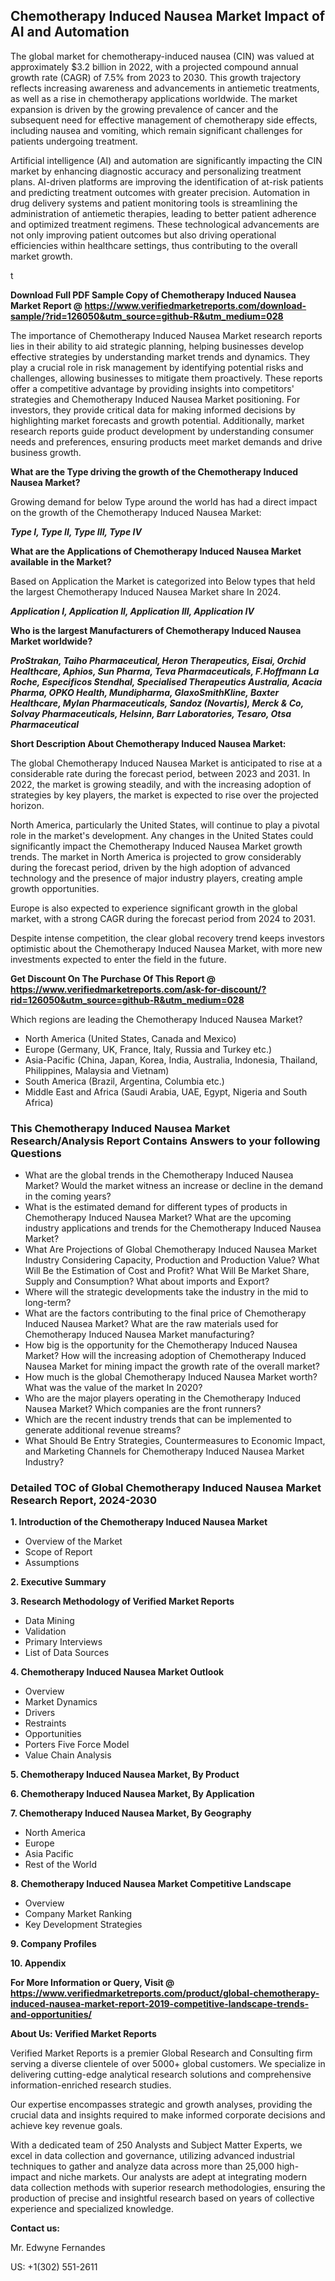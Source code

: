 <h2>Chemotherapy Induced Nausea Market Impact of AI and Automation</h2><p>The global market for chemotherapy-induced nausea (CIN) was valued at approximately $3.2 billion in 2022, with a projected compound annual growth rate (CAGR) of 7.5% from 2023 to 2030. This growth trajectory reflects increasing awareness and advancements in antiemetic treatments, as well as a rise in chemotherapy applications worldwide. The market expansion is driven by the growing prevalence of cancer and the subsequent need for effective management of chemotherapy side effects, including nausea and vomiting, which remain significant challenges for patients undergoing treatment.</p><p>Artificial intelligence (AI) and automation are significantly impacting the CIN market by enhancing diagnostic accuracy and personalizing treatment plans. AI-driven platforms are improving the identification of at-risk patients and predicting treatment outcomes with greater precision. Automation in drug delivery systems and patient monitoring tools is streamlining the administration of antiemetic therapies, leading to better patient adherence and optimized treatment regimens. These technological advancements are not only improving patient outcomes but also driving operational efficiencies within healthcare settings, thus contributing to the overall market growth.</p>t</p><p id="" class=""><strong>Download Full PDF Sample Copy of Chemotherapy Induced Nausea Market Report @ <a href="https://www.verifiedmarketreports.com/download-sample/?rid=126050&utm_source=github-R&utm_medium=028" target="_blank">https://www.verifiedmarketreports.com/download-sample/?rid=126050&utm_source=github-R&utm_medium=028</a></strong></p><p>The importance of&nbsp;Chemotherapy Induced Nausea Market research reports lies in their ability to aid strategic planning, helping businesses develop effective strategies by understanding market trends and dynamics. They play a crucial role in risk management by identifying potential risks and challenges, allowing businesses to mitigate them proactively. These reports offer a competitive advantage by providing insights into competitors' strategies and Chemotherapy Induced Nausea Market positioning. For investors, they provide critical data for making informed decisions by highlighting market forecasts and growth potential. Additionally, market research reports guide product development by understanding consumer needs and preferences, ensuring products meet market demands and drive business growth.</p><p><strong>What are the&nbsp;Type driving the growth of the Chemotherapy Induced Nausea Market?</strong></p><p id="" class="">Growing demand for below Type around the world has had a direct impact on the growth of the Chemotherapy Induced Nausea Market:</p><em><strong>Type I, Type II, Type III, Type IV</strong></em></p><strong>What are the&nbsp;Applications&nbsp;of Chemotherapy Induced Nausea Market available in the Market?</strong></p><p id="" class="">Based on Application the Market is categorized into Below types that held the largest Chemotherapy Induced Nausea Market share In 2024.</p><em><strong>Application I, Application II, Application III, Application IV</strong></em></p><strong>Who is the largest Manufacturers of Chemotherapy Induced Nausea Market worldwide?</strong></p><p><em><strong>ProStrakan, Taiho Pharmaceutical, Heron Therapeutics, Eisai, Orchid Healthcare, Aphios, Sun Pharma, Teva Pharmaceuticals, F.Hoffmann La Roche, Especificos Stendhal, Specialised Therapeutics Australia, Acacia Pharma, OPKO Health, Mundipharma, GlaxoSmithKline, Baxter Healthcare, Mylan Pharmaceuticals, Sandoz (Novartis), Merck & Co, Solvay Pharmaceuticals, Helsinn, Barr Laboratories, Tesaro, Otsa Pharmaceutical</strong></em></p><p id="" class=""><strong>Short Description About Chemotherapy Induced Nausea Market:</strong></p><p>The global Chemotherapy Induced Nausea Market is anticipated to rise at a considerable rate during the forecast period, between 2023 and 2031. In 2022, the market is growing steadily, and with the increasing adoption of strategies by key players, the market is expected to rise over the projected horizon.</p><p>North America, particularly the United States, will continue to play a pivotal role in the market's development. Any changes in the United States could significantly impact the Chemotherapy Induced Nausea Market growth trends. The market in North America is projected to grow considerably during the forecast period, driven by the high adoption of advanced technology and the presence of major industry players, creating ample growth opportunities.</p><p>Europe is also expected to experience significant growth in the global market, with a strong CAGR during the forecast period from 2024 to 2031.</p><p>Despite intense competition, the clear global recovery trend keeps investors optimistic about the Chemotherapy Induced Nausea Market, with more new investments expected to enter the field in the future.</p><p id="" class=""><strong>Get Discount On The Purchase Of This Report @ <a href="https://www.verifiedmarketreports.com/ask-for-discount/?rid=126050&utm_source=github-R&utm_medium=028" target="_blank">https://www.verifiedmarketreports.com/ask-for-discount/?rid=126050&utm_source=github-R&utm_medium=028</a></strong></p>Which regions are leading the Chemotherapy Induced Nausea Market?</p><ul><li>North America (United States, Canada and Mexico)</li><li>Europe (Germany, UK, France, Italy, Russia and Turkey etc.)</li><li>Asia-Pacific (China, Japan, Korea, India, Australia, Indonesia, Thailand, Philippines, Malaysia and Vietnam)</li><li>South America (Brazil, Argentina, Columbia etc.)</li><li>Middle East and Africa (Saudi Arabia, UAE, Egypt, Nigeria and South Africa)</li></ul><h3 id="" class="">This Chemotherapy Induced Nausea Market Research/Analysis Report Contains Answers to your following Questions</h3><ul><li>What are the global trends in the Chemotherapy Induced Nausea Market? Would the market witness an increase or decline in the demand in the coming years?</li><li>What is the estimated demand for different types of products in Chemotherapy Induced Nausea Market? What are the upcoming industry applications and trends for the Chemotherapy Induced Nausea Market?</li><li>What Are Projections of Global Chemotherapy Induced Nausea Market Industry Considering Capacity, Production and Production Value? What Will Be the Estimation of Cost and Profit? What Will Be Market Share, Supply and Consumption? What about imports and Export?</li><li>Where will the strategic developments take the industry in the mid to long-term?</li><li>What are the factors contributing to the final price of Chemotherapy Induced Nausea Market? What are the raw materials used for Chemotherapy Induced Nausea Market manufacturing?</li><li>How big is the opportunity for the Chemotherapy Induced Nausea Market? How will the increasing adoption of Chemotherapy Induced Nausea Market for mining impact the growth rate of the overall market?</li><li>How much is the global Chemotherapy Induced Nausea Market worth? What was the value of the market In 2020?</li><li>Who are the major players operating in the Chemotherapy Induced Nausea Market? Which companies are the front runners?</li><li>Which are the recent industry trends that can be implemented to generate additional revenue streams?</li><li>What Should Be Entry Strategies, Countermeasures to Economic Impact, and Marketing Channels for Chemotherapy Induced Nausea Market Industry?</li></ul><h3 id="" class="">Detailed TOC of Global Chemotherapy Induced Nausea Market Research Report, 2024-2030</h3><p id="" class=""><strong>1. Introduction of the Chemotherapy Induced Nausea Market</strong></p><ul><li>Overview of the Market</li><li>Scope of Report</li><li>Assumptions</li></ul><p id="" class=""><strong>2. Executive Summary</strong></p><p id="" class=""><strong>3. Research Methodology of Verified Market Reports</strong></p><ul><li>Data Mining</li><li>Validation</li><li>Primary Interviews</li><li>List of Data Sources</li></ul><p id="" class=""><strong>4. Chemotherapy Induced Nausea Market Outlook</strong></p><ul><li>Overview</li><li>Market Dynamics</li><li>Drivers</li><li>Restraints</li><li>Opportunities</li><li>Porters Five Force Model</li><li>Value Chain Analysis</li></ul><p id="" class=""><strong>5. Chemotherapy Induced Nausea Market, By Product</strong></p><p id="" class=""><strong>6. Chemotherapy Induced Nausea Market, By Application</strong></p><p id="" class=""><strong>7. Chemotherapy Induced Nausea Market, By Geography</strong></p><ul><li>North America</li><li>Europe</li><li>Asia Pacific</li><li>Rest of the World</li></ul><p id="" class=""><strong>8. Chemotherapy Induced Nausea Market Competitive Landscape</strong></p><ul><li>Overview</li><li>Company Market Ranking</li><li>Key Development Strategies</li></ul><p id="" class=""><strong>9. Company Profiles</strong></p><p id="" class=""><strong>10. Appendix</strong></p><p id="" class=""><strong>For More Information or Query, Visit @ <a href="https://www.verifiedmarketreports.com/product/global-chemotherapy-induced-nausea-market-report-2019-competitive-landscape-trends-and-opportunities/" target="_blank">https://www.verifiedmarketreports.com/product/global-chemotherapy-induced-nausea-market-report-2019-competitive-landscape-trends-and-opportunities/</a></strong></p><p id="" class=""><strong>About Us: Verified Market Reports</strong></p><p id="" class="">Verified Market Reports is a premier Global Research and Consulting firm serving a diverse clientele of over 5000+ global customers. We specialize in delivering cutting-edge analytical research solutions and comprehensive information-enriched research studies.</p><p id="" class="">Our expertise encompasses strategic and growth analyses, providing the crucial data and insights required to make informed corporate decisions and achieve key revenue goals.</p><p id="" class="">With a dedicated team of 250 Analysts and Subject Matter Experts, we excel in data collection and governance, utilizing advanced industrial techniques to gather and analyze data across more than 25,000 high-impact and niche markets. Our analysts are adept at integrating modern data collection methods with superior research methodologies, ensuring the production of precise and insightful research based on years of collective experience and specialized knowledge.</p><p id="" class=""><strong>Contact us:</strong></p><p id="" class="">Mr. Edwyne Fernandes</p><p id="" class="">US: +1(302) 551-2611</p>